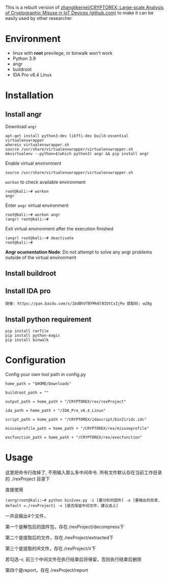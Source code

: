 This is a rebuilt version of [zhanglikernel/CRYPTOREX: Large-scale Analysis of Cryptographic Misuse in IoT Devices (github.com)](https://github.com/zhanglikernel/CRYPTOREX) to make it can be easily used by other researcher

# Environment

- linux with **root** previlege, or binwalk won't work
- Python 3.9
- angr
- buildroot
- IDA Pro v6.4 Linux

# Installation

## Install angr

Download `angr`

```
apt-get install python3-dev libffi-dev build-essential virtualenvwrapper
whereis virtualenvwrapper.sh
source /usr/share/virtualenvwrapper/virtualenvwrapper.sh
mkvirtualenv --python=$(which python3) angr && pip install angr
```

Enable virtual environment

```
source /usr/share/virtualenvwrapper/virtualenvwrapper.sh
```

`workon`  to check available environment 

```
root@kali:~# workon
angr
```

Enter `angr` virtual environment

```
root@kali:~# workon angr
(angr) root@kali:~#
```

Exit virtual environment after the execution finished

```
(angr) root@kali:~# deactivate
root@kali:~#
```

**Angr ocumentation Node**: Do not attempt to solve any angr problems outside of the virtual environment

## Install buildroot

## Install IDA pro

```
链接: https://pan.baidu.com/s/1bdBhVTBYMk0lNIOtCxIjPw 提取码: w28g
```

## Install python requirement

```
pip install rarfile
pip install python-magic
pip install binwalk
```

# Configuration

Config your own tool path in config.py

```
home_path = "$HOME/Downloads"

buildroot_path = ""

output_path = home_path + "/CRYPTOREX/rex/rexProject"

ida_path = home_path + "/IDA_Pro_v6.4_Linux"

script_path = home_path + "/CRYPTOREX/idascript/bin2iridc.idc"

misuseprofile_path = home_path + "/CRYPTOREX/rex/misuseprofile"

excfunction_path = home_path + "/CRYPTOREX/rex/execfunction"
```

# Usage

这里把命令行改掉了, 不用输入那么多中间命令. 所有文件默认存在当前工作目录的 ./rexProject 目录下

直接使用

```
(anrg)root@kali:~# python bin2vex.py -i [要分析的固件] -o [要输出的目录，default =./rexProject] -v [是否保留中间文件，建议选上] 
```

一共会输出4个文件，

第一个是解包后的固件包，存在./rexProject/decompress下

第二个是提取后的文件，存在./rexProject/extracted下

第三个是提取的IR文件，存在./rexProject/ir下

若勾选-v, 前三个中间文件在执行结束后将保留，否则执行结束后删除

第四个是report，存在./rexProject/report